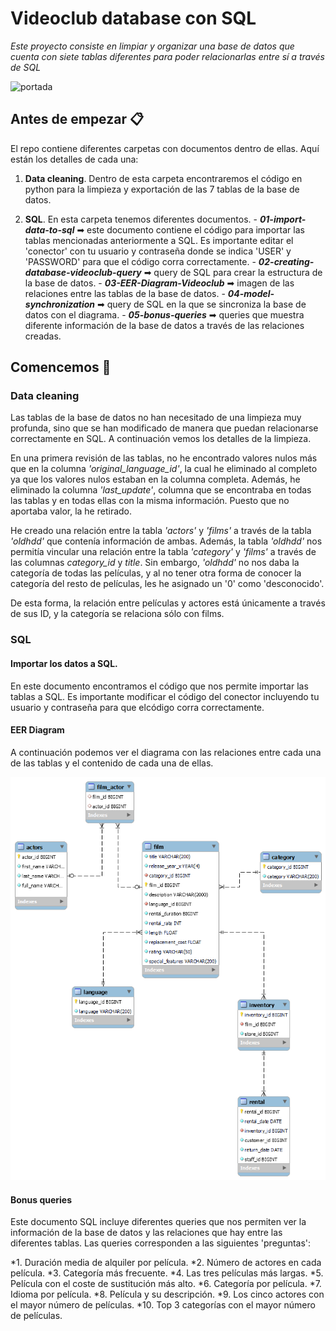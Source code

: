 # Videoclub database con SQL

_Este proyecto consiste en limpiar y organizar una base de datos que cuenta con siete tablas diferentes para poder relacionarlas entre sí a través de SQL_

![portada](hhttps://github.com/paulabnbh/Database-project-SQL/blob/main/imagenes/2.jpeg)

## Antes de empezar 📋

El repo contiene diferentes carpetas con documentos dentro de ellas. Aquí están los detalles de cada una:
    
1. **Data cleaning**. Dentro de esta carpeta encontraremos el código en python para la limpieza y exportación de las 7 tablas de la base de datos.
    
2. **SQL**. En esta carpeta tenemos diferentes documentos.
        - ***01-import-data-to-sql*** ➡ este documento contiene el código para importar las tablas mencionadas anteriormente a SQL. Es importante editar el 'conector' con tu usuario y contraseña donde se indica 'USER' y 'PASSWORD' para que el código corra correctamente.
        - ***02-creating-database-videoclub-query*** ➡ query de SQL para crear la estructura de la base de datos.
        - ***03-EER-Diagram-Videoclub*** ➡ imagen de las relaciones entre las tablas de la base de datos.
        - ***04-model-synchronization*** ➡ query de SQL en la que se sincroniza la base de datos con el diagrama.
        - ***05-bonus-queries*** ➡ queries que muestra diferente información de la base de datos a través de las relaciones creadas.



## Comencemos 🚀

### Data cleaning

Las tablas de la base de datos no han necesitado de una limpieza muy profunda, sino que se han modificado de manera que puedan relacionarse correctamente en SQL. A continuación vemos los detalles de la limpieza.

En una primera revisión de las tablas, no he encontrado valores nulos más que en la columna *'original_language_id'*, la cual he eliminado al completo ya que los valores nulos estaban en la columna completa. Además, he eliminado la columna *'last_update'*, columna que se encontraba en todas las tablas y en todas ellas con la misma información. Puesto que no aportaba valor, la he retirado.

He creado una relación entre la tabla *'actors'* y *'films'* a través de la tabla *'oldhdd'* que contenía información de ambas. Además, la tabla *'oldhdd'* nos permitía vincular una relación entre la tabla *'category'* y *'films'* a través de las columnas *category_id* y *title*. Sin embargo, *'oldhdd'* no nos daba la categoría de todas las películas, y al no tener otra forma de conocer la categoría del resto de películas, les he asignado un '0' como 'desconocido'.

De esta forma, la relación entre películas y actores está únicamente a través de sus ID, y la categoría se relaciona sólo con films.


### SQL

#### Importar los datos a SQL.

En este documento encontramos el código que nos permite importar las tablas a SQL. Es importante modificar el código del conector incluyendo tu usuario y contraseña para que elcódigo corra correctamente.

#### EER Diagram

A continuación podemos ver el diagrama con las relaciones entre cada una de las tablas y el contenido de cada una de ellas.

![EERDiagram](https://github.com/paulabnbh/Database-project-SQL/blob/main/SQL/03-EER-Diagram-Videoclub.png)

#### Bonus queries

Este documento SQL incluye diferentes queries que nos permiten ver la información de la base de datos y las relaciones que hay entre las diferentes tablas. Las queries corresponden a las siguientes 'preguntas':

*1. Duración media de alquiler por película.
*2. Número de actores en cada película.
*3. Categoría más frecuente.
*4. Las tres películas más largas.
*5. Película con el coste de sustitución más alto.
*6. Categoría por película.
*7. Idioma por película.
*8. Película y su descripción.
*9. Los cinco actores con el mayor número de películas.
*10. Top 3 categorías con el mayor número de películas.












